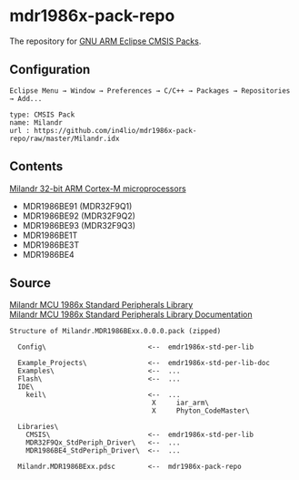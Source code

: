 # mdr1986x-pack-repo

The repository for [GNU ARM Eclipse CMSIS Packs](http://gnuarmeclipse.github.io/plugins/packs-manager/).

## Configuration

```
Eclipse Menu → Window → Preferences → C/C++ → Packages → Repositories → Add...
```

```
type: CMSIS Pack
name: Milandr
url : https://github.com/in4lio/mdr1986x-pack-repo/raw/master/Milandr.idx 
```

## Contents

[Milandr 32-bit АRМ Cortex-М microprocessors](http://milandr.ru/en/index.php?mact=Products,cntnt01,default,0&cntnt01hierarchyid=5&cntnt01returnid=141)

- MDR1986BE91 (MDR32F9Q1)
- MDR1986BE92 (MDR32F9Q2)
- MDR1986BE93 (MDR32F9Q3)
- MDR1986BE1T
- MDR1986BE3T
- MDR1986BE4

## Source

[Milandr MCU 1986x Standard Peripherals Library](https://github.com/eldarkg/emdr1986x-std-per-lib)<br>
[Milandr MCU 1986x Standard Peripherals Library Documentation](https://github.com/eldarkg/emdr1986x-std-per-lib-doc)

```
Structure of Milandr.MDR1986BExx.0.0.0.pack (zipped)

  Config\                         <--  emdr1986x-std-per-lib

  Example_Projects\               <--  emdr1986x-std-per-lib-doc
  Examples\                       <--  ...
  Flash\                          <--  ...
  IDE\
    keil\                         <--  ...
                                   X     iar_arm\
                                   X     Phyton_CodeMaster\
	
  Libraries\                      
    CMSIS\                        <--  emdr1986x-std-per-lib
    MDR32F9Qx_StdPeriph_Driver\   <--  ...
    MDR1986BE4_StdPeriph_Driver\  <--  ...
	
  Milandr.MDR1986BExx.pdsc        <--  mdr1986x-pack-repo
```
